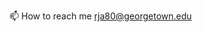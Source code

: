 📫 How to reach me rja80@georgetown.edu

<!---
rebeccaansell/rebeccaansell is a ✨ special ✨ repository because its `README.md` (this file) appears on your GitHub profile.
You can click the Preview link to take a look at your changes.
--->
